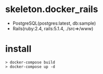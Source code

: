# skeleton.docker_rails
- PostgreSQL(postgres:latest, db:sample)
- Rails(ruby:2.4, rails:5.1.4, ./src=>/www)

# install
```
> docker-compose build
> docker-compose up -d
```